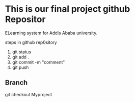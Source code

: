 # This is our final project github Repositor

ELearning system for Addis Ababa university.


steps in github rep0sitory

1. git status
2. git add .
3. git commit -m "comment"
4. git push


## Branch 

git checkout Myproject
